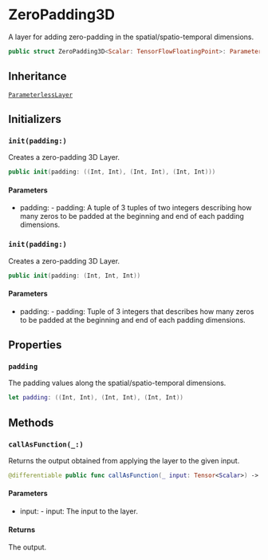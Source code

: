 # ZeroPadding3D

A layer for adding zero-padding in the spatial/spatio-temporal dimensions.

``` swift
public struct ZeroPadding3D<Scalar: TensorFlowFloatingPoint>: ParameterlessLayer
```

## Inheritance

[`ParameterlessLayer`](/ParameterlessLayer)

## Initializers

### `init(padding:)`

Creates a zero-padding 3D Layer.

``` swift
public init(padding: ((Int, Int), (Int, Int), (Int, Int)))
```

#### Parameters

  - padding: - padding: A tuple of 3 tuples of two integers describing how many zeros to be padded at the beginning and end of each padding dimensions.

### `init(padding:)`

Creates a zero-padding 3D Layer.

``` swift
public init(padding: (Int, Int, Int))
```

#### Parameters

  - padding: - padding: Tuple of 3 integers that describes how many zeros to be padded at the beginning and end of each padding dimensions.

## Properties

### `padding`

The padding values along the spatial/spatio-temporal dimensions.

``` swift
let padding: ((Int, Int), (Int, Int), (Int, Int))
```

## Methods

### `callAsFunction(_:)`

Returns the output obtained from applying the layer to the given input.

``` swift
@differentiable public func callAsFunction(_ input: Tensor<Scalar>) -> Tensor<Scalar>
```

#### Parameters

  - input: - input: The input to the layer.

#### Returns

The output.
